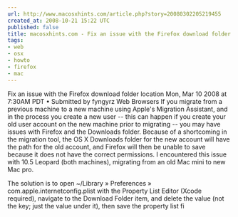 ```yaml
---
url: http://www.macosxhints.com/article.php?story=20080302205219455
created_at: 2008-10-21 15:22 UTC
published: false
title: macosxhints.com - Fix an issue with the Firefox download folder location
tags:
- web
- osx
- howto
- firefox
- mac
---
```


Fix an issue with the Firefox download folder location
Mon, Mar 10 2008 at 7:30AM PDT • Submitted by fyngyrz Web Browsers
If you migrate from a previous machine to a new machine using Apple's Migration Assistant, and in the process you create a new user -- this can happen if you create your old user account on the new machine prior to migrating -- you may have issues with Firefox and the Downloads folder. Because of a shortcoming in the migration tool, the OS X Downloads folder for the new account will have the path for the old account, and Firefox will then be unable to save because it does not have the correct permissions. I encountered this issue with 10.5 Leopard (both machines), migrating from an old Mac mini to new Mac pro.

The solution is to open ~/Library » Preferences » com.apple.internetconfig.plist with the Property List Editor (Xcode required), navigate to the Download Folder item, and delete the value (not the key; just the value under it), then save the property list fi
